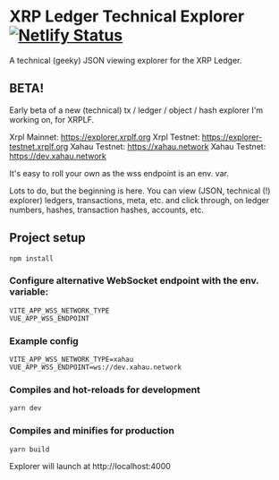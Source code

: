 # XRP Ledger Technical Explorer [![Netlify Status](https://api.netlify.com/api/v1/badges/c16a50c4-d71f-4c20-be25-93f993497873/deploy-status)](https://app.netlify.com/sites/xrpl-technical-explorer/deploys)

A technical (geeky) JSON viewing explorer for the XRP Ledger.

## BETA!
Early beta of a new (technical) tx / ledger / object / hash explorer I'm working on, for XRPLF.

Xrpl Mainnet: https://explorer.xrplf.org
Xrpl Testnet: https://explorer-testnet.xrplf.org
Xahau Testnet: https://xahau.network
Xahau Testnet: https://dev.xahau.network

It's easy to roll your own as the wss endpoint is an env. var.

Lots to do, but the beginning is here. You can view (JSON, technical (!) explorer) ledgers, transactions, meta, etc. and click through, on ledger numbers, hashes, transaction hashes, accounts, etc.

## Project setup
```
npm install
```

### Configure alternative WebSocket endpoint with the env. variable:
```
VITE_APP_WSS_NETWORK_TYPE
VUE_APP_WSS_ENDPOINT
```

### Example config
```
VITE_APP_WSS_NETWORK_TYPE=xahau
VUE_APP_WSS_ENDPOINT=ws://dev.xahau.network
```

### Compiles and hot-reloads for development
```
yarn dev
```

### Compiles and minifies for production
```
yarn build
```


Explorer will launch at http://localhost:4000